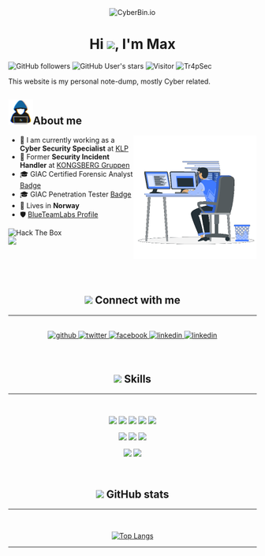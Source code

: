 <div align="center" width="50">
    <img alt="CyberBin.io" src="https://cdn-icons-png.flaticon.com/512/2092/2092654.png" width="100"/>
</div>
<h1 align="center">Hi <img src="https://media.giphy.com/media/hvRJCLFzcasrR4ia7z/giphy.gif" width="35">, I'm Max </h1>

![GitHub followers](https://img.shields.io/github/followers/Tr4pSec?style=social) ![GitHub User's stars](https://img.shields.io/github/stars/Tr4pSec?style=social) ![Visitor](https://visitor-badge.laobi.icu/badge?page_id=Tr4pSec.tr4psec.github.io) <img src="https://komarev.com/ghpvc/?username=Tr4pSec" alt="Tr4pSec" />

This website is my personal note-dump, mostly Cyber related. 


## <picture> <img src="https://raw.githubusercontent.com/Tr4pSec/tr4psec.github.io/master/.pictures/about_me.gif" width=50px></picture>**About me**


<picture><img align="right" src="https://raw.githubusercontent.com/Tr4pSec/tr4psec.github.io/master/.pictures/Right_Side.gif" width=250px> </picture>

- 🏢 I am currently working as a **Cyber Security Specialist** at [KLP](https://www.klp.no)
- 🏢 Former **Security Incident Handler** at [KONGSBERG Gruppen](https://www.kongsberg.com/)
- 🎓 GIAC Certified Forensic Analyst [Badge](https://www.credly.com/badges/cfb15015-62be-4fe5-a84a-757404c32c96/public_url) 
- 🎓 GIAC Penetration Tester [Badge](https://www.credly.com/badges/9c99b356-239a-4019-bbea-3e33cd9c87b2/public_url)
- 🏡 Lives in **Norway**
- 🛡️ [BlueTeamLabs Profile](https://blueteamlabs.online/public/user/tr4psec)

<img src="https://www.hackthebox.eu/badge/image/134841" alt="Hack The Box">

<br>
<img src="https://user-images.githubusercontent.com/73097560/115834477-dbab4500-a447-11eb-908a-139a6edaec5c.gif"><br><br>
<br>
<br>


<br>
<div align="center">

## <img src="https://media3.giphy.com/media/2jarCOmpRRKd5PpB7i/giphy.gif?cid=ecf05e474hlf6juyfl6k0y9lfihvcnvoi3bzq3dquipwtcer&rid=giphy.gif" width ="25"><b> Connect with me</b>
---
<br>


<a href="https://github.com/tr4psec" target="_blank">
<img src=https://img.shields.io/badge/github-%2324292e.svg?&style=for-the-badge&logo=github&logoColor=white alt=github style="margin-bottom: 5px;" />
</a>
<a href="https://twitter.com/tr4psec" target="_blank">
<img src=https://img.shields.io/badge/twitter-%2300acee.svg?&style=for-the-badge&logo=twitter&logoColor=white alt=twitter style="margin-bottom: 5px;" />
</a>
<a href="https://www.facebook.com/shotbymaximilian" target="_blank">
<img src=https://img.shields.io/badge/facebook-%232E87FB.svg?&style=for-the-badge&logo=facebook&logoColor=white alt=facebook style="margin-bottom: 5px;" />
</a>  
<a href="https://www.linkedin.com/in/maximilian-l%C3%A6rum-483033113" target="_blank">
<img src=https://img.shields.io/badge/linkedin-%231E77B5.svg?&style=for-the-badge&logo=linkedin&logoColor=white alt=linkedin style="margin-bottom: 5px;" />
</a>
<a href="https://www.instagram.com/illekreativ" target="_blank">
<img src=https://img.shields.io/badge/instagram-%232E87FB.svg?&style=for-the-badge&logo=instagram&logoColor=orange
 alt=linkedin style="margin-bottom: 5px;" />
</a>


<br>
<br>

<br>

## <img src="https://media2.giphy.com/media/QssGEmpkyEOhBCb7e1/giphy.gif?cid=ecf05e47a0n3gi1bfqntqmob8g9aid1oyj2wr3ds3mg700bl&rid=giphy.gif" width ="25"><b> Skills</b>
---
<br>

<img src="https://img.icons8.com/color/48/powershell.png"/> <img src="https://upload.wikimedia.org/wikipedia/commons/e/e8/Splunk-Logo.jpg?20170816142847" width="100"/> <img src="https://img.icons8.com/color/48/microsoft.png"/> <img src="https://img.icons8.com/color/48/linux.png"/>  <img src="https://img.icons8.com/color/48/windows-defender.png"/>

<img src="https://img.icons8.com/external-flaticons-lineal-color-flat-icons/48/external-forensics-police-flaticons-lineal-color-flat-icons-3.png"/> <img src="https://img.icons8.com/dusk/48/hacking.png"/> <img src="https://img.icons8.com/external-parzival-1997-outline-color-parzival-1997/48/external-firewall-cybersecurity-and-data-privacy-parzival-1997-outline-color-parzival-1997.png">

[<img src="https://images.credly.com/size/110x110/images/7148df07-dff6-44c7-a39e-1db1e295a138/Template_GCFA.png" width="80">](https://www.credly.com/badges/cfb15015-62be-4fe5-a84a-757404c32c96/public_url) [<img src="https://images.credly.com/size/110x110/images/3951004e-93d8-4d99-8ba7-441b7b709454/Template_GPEN.png" width="80">](https://www.credly.com/badges/9c99b356-239a-4019-bbea-3e33cd9c87b2/public_url)

<br>

## <img src="https://media0.giphy.com/media/TBf2czxR420jCORE0o/giphy.gif?cid=ecf05e470b86naywa55090ja49rf1a4o2j1gjvto0gil362f&rid=giphy.gif" width ="25"><b> GitHub stats</b>
---

<br>

[![Top Langs](https://github-readme-stats.vercel.app/api/top-langs/?username=Tr4pSec&theme=algolia)](https://github.com/Tr4pSec/github-readme-stats) 
<br>



---

